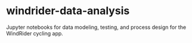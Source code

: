 # windrider-data-analysis
Jupyter notebooks for data modeling, testing, and process design for the WindRider cycling app.
